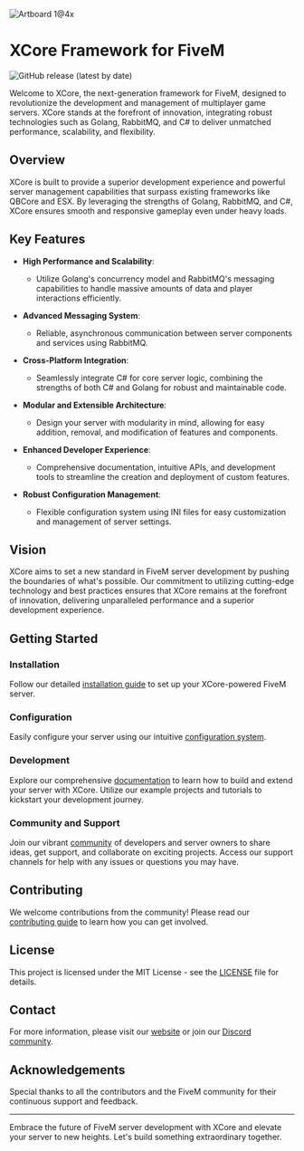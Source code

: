 ![Artboard 1@4x](https://github.com/user-attachments/assets/a5bf6a07-90f9-45a8-b8ff-226e718b0656)

# XCore Framework for FiveM
![GitHub release (latest by date)](https://img.shields.io/github/v/release/expectedpeguin/XCore)

Welcome to XCore, the next-generation framework for FiveM, designed to revolutionize the development and management of multiplayer game servers. XCore stands at the forefront of innovation, integrating robust technologies such as Golang, RabbitMQ, and C# to deliver unmatched performance, scalability, and flexibility.

## Overview

XCore is built to provide a superior development experience and powerful server management capabilities that surpass existing frameworks like QBCore and ESX. By leveraging the strengths of Golang, RabbitMQ, and C#, XCore ensures smooth and responsive gameplay even under heavy loads.

## Key Features

- **High Performance and Scalability**:
  - Utilize Golang's concurrency model and RabbitMQ's messaging capabilities to handle massive amounts of data and player interactions efficiently.

- **Advanced Messaging System**:
  - Reliable, asynchronous communication between server components and services using RabbitMQ.

- **Cross-Platform Integration**:
  - Seamlessly integrate C# for core server logic, combining the strengths of both C# and Golang for robust and maintainable code.

- **Modular and Extensible Architecture**:
  - Design your server with modularity in mind, allowing for easy addition, removal, and modification of features and components.

- **Enhanced Developer Experience**:
  - Comprehensive documentation, intuitive APIs, and development tools to streamline the creation and deployment of custom features.

- **Robust Configuration Management**:
  - Flexible configuration system using INI files for easy customization and management of server settings.

## Vision

XCore aims to set a new standard in FiveM server development by pushing the boundaries of what's possible. Our commitment to utilizing cutting-edge technology and best practices ensures that XCore remains at the forefront of innovation, delivering unparalleled performance and a superior development experience.

## Getting Started

### Installation

Follow our detailed [installation guide](docs/installation.md) to set up your XCore-powered FiveM server.

### Configuration

Easily configure your server using our intuitive [configuration system](docs/configuration.md).

### Development

Explore our comprehensive [documentation](docs/development.md) to learn how to build and extend your server with XCore. Utilize our example projects and tutorials to kickstart your development journey.

### Community and Support

Join our vibrant [community](https://discord.gg/your-community-link) of developers and server owners to share ideas, get support, and collaborate on exciting projects. Access our support channels for help with any issues or questions you may have.

## Contributing

We welcome contributions from the community! Please read our [contributing guide](CONTRIBUTING.md) to learn how you can get involved.

## License

This project is licensed under the MIT License - see the [LICENSE](LICENSE) file for details.

## Contact

For more information, please visit our [website](https://your-website-link.com) or join our [Discord community](https://discord.gg/your-community-link).

## Acknowledgements

Special thanks to all the contributors and the FiveM community for their continuous support and feedback.

---

Embrace the future of FiveM server development with XCore and elevate your server to new heights. Let's build something extraordinary together.
